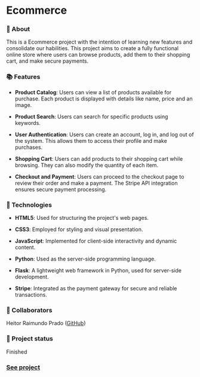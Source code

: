<h1>Ecommerce</h1>

### 📝 About <br>
<p>
  This is a Ecommerce project with the intention of learning new features and consolidate our habilities. This project aims to create a fully functional online store where users can browse products, add them to their shopping cart, and make secure payments.
</p>

### 📚 Features <br>
* **Product Catalog**: Users can view a list of products available for purchase. Each product is displayed with details like name, price and an image.

+ **Product Search**: Users can search for specific products using keywords.

+ **User Authentication**: Users can create an account, log in, and log out of the system. This allows them to access their profile and make purchases.

* **Shopping Cart**: Users can add products to their shopping cart while browsing. They can also modify the quantity of each item.

- **Checkout and Payment**: Users can proceed to the checkout page to review their order and make a payment. The Stripe API integration ensures secure payment processing.
<!--IMGs-->

### 🔧 Technologies<br>
* **HTML5**: Used for structuring the project's web pages.
 
* **CSS3**: Employed for styling and visual presentation.
 
* **JavaScript**: Implemented for client-side interactivity and dynamic content.
 
* **Python**: Used as the server-side programming language.
 
* **Flask**: A lightweight web framework in Python, used for server-side development.
 
* **Stripe**: Integrated as the payment gateway for secure and reliable transactions.

### 🤝 Collaborators <br>
Heitor Raimundo Prado ([GitHub](https://github.com/HeitorRaimundoPrado))

### 🎯 Project status <br>
Finished

### [See project](https://sonofazathoth.pythonanywhere.com/)
